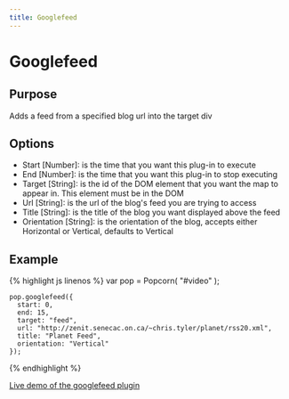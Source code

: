 ```yaml
---
title: Googlefeed
---
```

# Googlefeed #

## Purpose ##

Adds a feed from a specified blog url into the target div

## Options ##

* Start \[Number\]:  is the time that you want this plug-in to execute
* End \[Number\]: is the time that you want this plug-in to stop executing
* Target \[String\]: is the id of the DOM element that you want the map to appear in. This element must be in the DOM
* Url \[String\]: is the url of the blog's feed you are trying to access
* Title \[String\]: is the title of the blog you want displayed above the feed
* Orientation \[String\]: is the orientation of the blog, accepts either Horizontal or Vertical, defaults to Vertical

## Example ##

{% highlight js linenos %}
    var pop = Popcorn( "#video" );

    pop.googlefeed({
      start: 0,
      end: 15,
      target: "feed",
      url: "http://zenit.senecac.on.ca/~chris.tyler/planet/rss20.xml",
      title: "Planet Feed",
      orientation: "Vertical"
    });
{% endhighlight %}

[Live demo of the googlefeed plugin](http://jsfiddle.net/popcornjs/rZmL8/)
